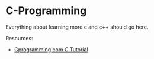 # C-Programming

Everything about learning more c and c++ should go here.

Resources:
- [Cprogramming.com C Tutorial](https://www.cprogramming.com/tutorial/c-tutorial.html?inl=hp)

